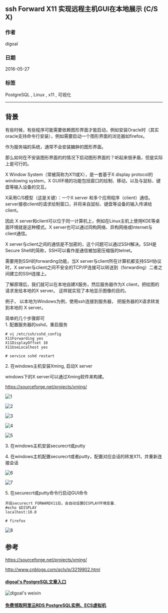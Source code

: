 ## ssh Forward X11 实现远程主机GUI在本地展示 (C/S X)  
                                                                                                                                           
### 作者                                                                                                                                           
digoal                                                                                                                                           
                                                                                                                                           
### 日期                                                                                                                                           
2016-05-27                                                                                                                                       
                                                                                                                                           
### 标签                                                                                                                                           
PostgreSQL , Linux , x11 , 可视化             
                                                                                                                                           
----                                                                                                                                           
                                                                                                                                           
## 背景                               
有些时候，有些程序可能需要依赖图形界面才能启动，例如安装Oracle时（其实oracle支持命令行安装），例如需要启动一个图形界面的浏览器如firefox。    
  
作为服务端的系统，通常不会安装臃肿的图形界面。    
  
那么如何在不安装图形界面的的情况下启动图形界面的？听起来很矛盾，但是实际上是可行的。     
  
  
X Window System（常被简称为X11或X），是一套基于X display protocol的windowing system，X GUI环境的功能包括窗口的绘制、移动，以及与鼠标、键盘等输入设备的交互。    
  
X采用C/S模型（这是关键）：一个X server 和多个应用程序（client）通信。server接收client的请求绘制窗口，并将来自鼠标、键盘等设备的输入传递给client。    
  
因此 X server和client可以位于同一计算机上，例如在Linux主机上使用KDE等桌面环境就是这种模式。X server也可以通过同构网络、异构网络或Internet与client通信。    
  
X server与client之间的通信是不加密的，这个问题可以通过SSH解决。SSH是Secure Shell的简称，SSH可以看作是通信被加密压缩版的telnet。    
  
需要用到SSH的forwarding功能，当X server与client所在计算机都支持SSH协议时，X server与client之间不安全的TCP/IP连接可以转送到（forwarding）二者之间建立的SSH连接上。    
  
了解原理后，我们就可以在本地自建X服务，然后服务器作为X client，把绘图的请求发给本地的X server。  这样就实现了本地显示图像的目的。    
  
  
  
例子， 以本地为Windows为例，使用ssh连接到服务器， 把服务器的X请求转发到本地的 X server。    
  
简单的几个步骤即可    
1\. 配置服务器的sshd，重启服务    
  
```  
# vi /etc/ssh/sshd_config  
X11Forwarding yes  
X11DisplayOffset 10  
X11UseLocalhost yes  
  
# service sshd restart  
```  
  
2\. 在windows主机安装Xming, 启动X server    
  
windows下的X server可以通过Xming软件来构建。    
  
https://sourceforge.net/projects/xming/  
  
![1](20160527_02_pic_001.png)  
  
![2](20160527_02_pic_002.png)  
  
![3](20160527_02_pic_003.png)  
  
![4](20160527_02_pic_004.png)  
  
![5](20160527_02_pic_005.png)  
  
3\. 在windows主机安装securecrt或putty    
  
4\. 在windows主机配置securecrt或者putty，配置对应会话的转发X11，并重新连接会话    
  
![6](20160527_02_pic_006.png)  
  
![7](20160527_02_pic_007.png)  
  
5\. 在securecrt或putty命令行启动GUI命令    
  
```  
开启securecrt FORWARDX11后，会自动设置DISPLAY环境变量.    
#echo $DISPLAY  
localhost:10.0  
  
# firefox    
```  
  
![8](20160527_02_pic_008.png)  
  
## 参考    
https://sourceforge.net/projects/xming/  
  
http://www.cnblogs.com/qcly/p/3219902.html  
  
  
  
  
  
  
  
  
  
  
  
  
  
  
  
  
#### [digoal's PostgreSQL文章入口](https://github.com/digoal/blog/blob/master/README.md "22709685feb7cab07d30f30387f0a9ae")
  
  
![digoal's weixin](../pic/digoal_weixin.jpg "f7ad92eeba24523fd47a6e1a0e691b59")
  
  
  
  
  
  
  
  
#### [免费领取阿里云RDS PostgreSQL实例、ECS虚拟机](https://www.aliyun.com/database/postgresqlactivity "57258f76c37864c6e6d23383d05714ea")
  
